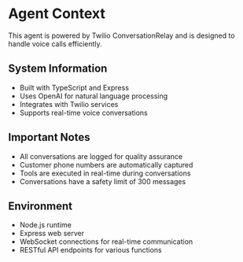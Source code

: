 # Agent Context

This agent is powered by Twilio ConversationRelay and is designed to handle voice calls efficiently.

## System Information

- Built with TypeScript and Express
- Uses OpenAI for natural language processing
- Integrates with Twilio services
- Supports real-time voice conversations

## Important Notes

- All conversations are logged for quality assurance
- Customer phone numbers are automatically captured
- Tools are executed in real-time during conversations
- Conversations have a safety limit of 300 messages

## Environment

- Node.js runtime
- Express web server
- WebSocket connections for real-time communication
- RESTful API endpoints for various functions
